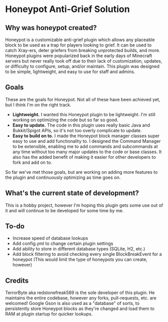 # Honeypot Anti-Grief Solution

## Why was honeypot created?
Honeypot is a customizable anti-grief plugin which allows any placeable block to be used as a trap for players looking to grief. It can be used to catch Xray-ers, deter griefers from breaking unprotected builds, and more.
Honeypot plugins were popularized back in the early days of Minecraft servers but never really took off due to their lack of customization, updates, or difficulty to configure, setup, and/or maintain. This plugin was designed to be simple, lightweight, and easy to use for staff and admins.

## Goals
These are the goals for Honeypot. Not all of these have been achieved yet, but I think I'm on the right track.
* **Lightweight.** I wanted this Honeypot plugin to be lightweight. I'm still working on optimizing the code but so far so good.
* **Easy to update.** The code in this plugin uses really basic Java and Bukkit/Spigot APIs, so it's not too overly complicate to update.
* **Easy to build on to.** I made the Honeypot block manager classes super easy to use and add functionality to. I designed the Command Manager to be extensible, enabling me to add commands and subcommands at any time without too many major updates to the code or base classes. It also has the added benefit of making it easier for other developers to fork and add on to. 

So far we've met those goals, but are working on adding more features to the plugin and continuously optimizing as time goes on.

## What's the current state of development?
This is a hobby project, however I'm hoping this plugin gets some use out of it and will continue to be developed for some time by me.

## To-do
* Increase speed of database lookups
* Add config.yml to change certain plugin settings
* Add ability to store in different database types (SQLite, H2, etc.)
* Add block filtering to avoid checking every single BlockBreakEvent for a honeypot (This would limit the type of honeypots you can create, however)

## Credits
TerrorByte aka redstonefreak589 is the sole developer of this plugin. He maintains the entire codebase, however any forks, pull-requests, etc. are welcomed!
Google Gson is also used as a "database" of sorts, to persistently store Honeypot blocks as they're changed and load them to RAM at plugin startup for quicker lookups.